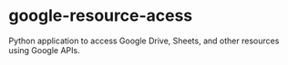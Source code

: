 # google-resource-acess
Python application to access Google Drive, Sheets, and other resources using Google APIs.
